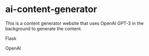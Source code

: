 # ai-content-generator
This is a content generator website that uses OpenAI GPT-3 in the background to generate the content. 

Flask

OpenAI

